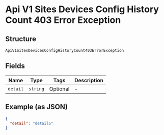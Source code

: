
# Api V1 Sites Devices Config History Count 403 Error Exception

## Structure

`ApiV1SitesDevicesConfigHistoryCount403ErrorException`

## Fields

| Name | Type | Tags | Description |
|  --- | --- | --- | --- |
| `detail` | `string` | Optional | - |

## Example (as JSON)

```json
{
  "detail": "detail6"
}
```

